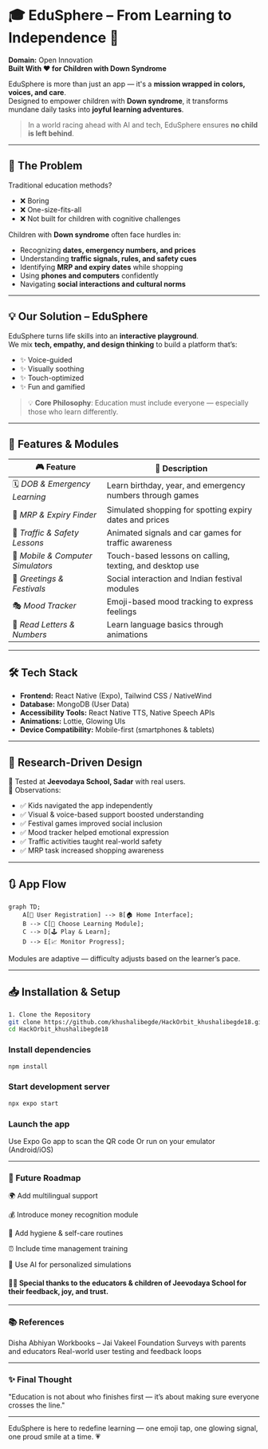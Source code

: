 # 🎓 EduSphere – From Learning to Independence 🌈  
**Domain:** Open Innovation  
**Built With ❤️ for Children with Down Syndrome**  

EduSphere is more than just an app — it's a **mission wrapped in colors, voices, and care**.  
Designed to empower children with **Down syndrome**, it transforms mundane daily tasks into **joyful learning adventures**.  

> In a world racing ahead with AI and tech, EduSphere ensures **no child is left behind**.

---

## 🚨 The Problem  

Traditional education methods?  
* ❌ Boring  
* ❌ One-size-fits-all  
* ❌ Not built for children with cognitive challenges  

Children with **Down syndrome** often face hurdles in:  
* Recognizing **dates, emergency numbers, and prices**  
* Understanding **traffic signals, rules, and safety cues**  
* Identifying **MRP and expiry dates** while shopping  
* Using **phones and computers** confidently  
* Navigating **social interactions and cultural norms**  

---

## 💡 Our Solution – EduSphere  

EduSphere turns life skills into an **interactive playground**.  
We mix **tech, empathy, and design thinking** to build a platform that’s:  

* ✨ Voice-guided  
* ✨ Visually soothing  
* ✨ Touch-optimized  
* ✨ Fun and gamified  

> 💡 **Core Philosophy**: Education must include everyone — especially those who learn differently.

---

## 🌟 Features & Modules  

| 🎮 **Feature**                     | 💬 **Description** |
|----------------------------------|--------------------|
| 🗓️ *DOB & Emergency Learning*     | Learn birthday, year, and emergency numbers through games |
| 🛒 *MRP & Expiry Finder*          | Simulated shopping for spotting expiry dates and prices |
| 🚦 *Traffic & Safety Lessons*     | Animated signals and car games for traffic awareness |
| 📱 *Mobile & Computer Simulators* | Touch-based lessons on calling, texting, and desktop use |
| 💬 *Greetings & Festivals*        | Social interaction and Indian festival modules |
| 🎭 *Mood Tracker*                 | Emoji-based mood tracking to express feelings |
| 🔡 *Read Letters & Numbers*       | Learn language basics through animations |

---

## 🛠 Tech Stack  

* **Frontend:** React Native (Expo), Tailwind CSS / NativeWind  
* **Database:** MongoDB (User Data)  
* **Accessibility Tools:** React Native TTS, Native Speech APIs  
* **Animations:** Lottie, Glowing UIs  
* **Device Compatibility:** Mobile-first (smartphones & tablets)  

---

## 🧪 Research-Driven Design  

🧒 Tested at **Jeevodaya School, Sadar** with real users.  
👀 Observations:  
* ✅ Kids navigated the app independently  
* ✅ Visual & voice-based support boosted understanding  
* ✅ Festival games improved social inclusion  
* ✅ Mood tracker helped emotional expression  
* ✅ Traffic activities taught real-world safety  
* ✅ MRP task increased shopping awareness  

---

## 🔃 App Flow  

```mermaid
graph TD;
    A[👤 User Registration] --> B[🏠 Home Interface];
    B --> C[🎯 Choose Learning Module];
    C --> D[🕹️ Play & Learn];
    D --> E[📈 Monitor Progress];
```
Modules are adaptive — difficulty adjusts based on the learner’s pace.

---

## 📥 Installation & Setup
```bash
1. Clone the Repository  
git clone https://github.com/khushalibegde/HackOrbit_khushalibegde18.git
cd HackOrbit_khushalibegde18
```
### Install dependencies
```bash
npm install
```
### Start development server
```bash
npx expo start
```
### Launch the app
Use Expo Go app to scan the QR code
Or run on your emulator (Android/iOS)

---

### 🧭 Future Roadmap
🌍 Add multilingual support

💰 Introduce money recognition module

🧼 Add hygiene & self-care routines

⏰ Include time management training

🎯 Use AI for personalized simulations

#### 👩‍🏫 Special thanks to the educators & children of Jeevodaya School for their feedback, joy, and trust.

---

### 📚 References
Disha Abhiyan Workbooks – Jai Vakeel Foundation
Surveys with parents and educators
Real-world user testing and feedback loops

---

### ✨ Final Thought
"Education is not about who finishes first —
it’s about making sure everyone crosses the line."

---

EduSphere is here to redefine learning —
one emoji tap, one glowing signal, one proud smile at a time. 💗

